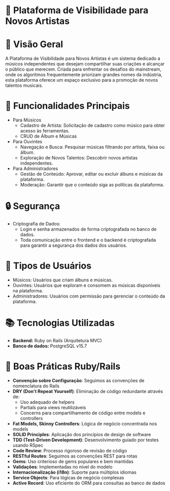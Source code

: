 # 🎵 Plataforma de Visibilidade para Novos Artistas

# 📖 Visão Geral
A Plataforma de Visibilidade para Novos Artistas é um sistema dedicado a músicos independentes que desejam compartilhar suas criações e alcançar o público que merecem. Criada para enfrentar os desafios do mainstream, onde os algoritmos frequentemente priorizam grandes nomes da indústria, esta plataforma oferece um espaço exclusivo para a promoção de novos talentos musicais.

# 🚀 Funcionalidades Principais
- Para Músicos
  - Cadastro de Artista: Solicitação de cadastro como músico para obter acesso às ferramentas.
  - CRUD de Álbum e Músicas
- Para Ouvintes
  - Navegação e Busca: Pesquisar músicas filtrando por artista, faixa ou álbum.
  - Exploração de Novos Talentos: Descobrir novos artistas independentes.
- Para Administradores
  - Gestão de Conteúdo: Aprovar, editar ou excluir álbuns e músicas da plataforma.
  - Moderação: Garantir que o conteúdo siga as políticas da plataforma.

# 🔒 Segurança
- Criptografia de Dados:
  - Login e senha armazenados de forma criptografada no banco de dados.
  - Toda comunicação entre o frontend e o backend é criptografada para garantir a segurança dos dados dos usuários.

# 👥 Tipos de Usuários
- Músicos: Usuários que criam álbuns e músicas.
- Ouvintes: Usuários que exploram e consomem as músicas disponíveis na plataforma.
- Administradores: Usuários com permissão para gerenciar o conteúdo da plataforma.

# 📚 Tecnologias Utilizadas
- **Backend:** Ruby on Rails (Arquitetura MVC)
- **Banco de dados:** PostgreSQL v15.7

# 💎 Boas Práticas Ruby/Rails
- **Convenção sobre Configuração**: Seguimos as convenções de nomenclatura do Rails
- **DRY (Don't Repeat Yourself)**: Eliminação de código redundante através de:
  - Uso adequado de helpers
  - Partials para views reutilizáveis
  - Concerns para compartilhamento de código entre models e controllers
- **Fat Models, Skinny Controllers**: Lógica de negócio concentrada nos models
- **SOLID Principles**: Aplicação dos princípios de design de software
- **TDD (Test-Driven Development)**: Desenvolvimento guiado por testes usando RSpec
- **Code Review**: Processo rigoroso de revisão de código
- **RESTful Routes**: Seguimos as convenções REST para rotas
- **Gems**: Uso criterioso de gems populares e bem mantidas
- **Validações**: Implementadas no nível do modelo
- **Internacionalização (i18n)**: Suporte para múltiplos idiomas
- **Service Objects**: Para lógicas de negócio complexas
- **Active Record**: Uso eficiente do ORM para consultas ao banco de dados

